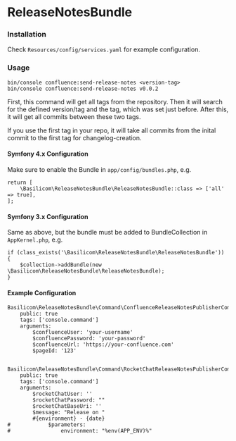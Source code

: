 # ReleaseNotesBundle

### Installation
Check `Resources/config/services.yaml` for example configuration.

### Usage
```
bin/console confluence:send-release-notes <version-tag>
bin/console confluence:send-release-notes v0.0.2
```

First, this command will get all tags from the repository.
Then it will search for the defined version/tag and the tag, which was set just before.
After this, it will get all commits between these two tags.

If you use the first tag in your repo, it will take all commits from the inital commit to the first tag for changelog-creation.

#### Symfony 4.x Configuration 
Make sure to enable the Bundle in `app/config/bundles.php`, e.g. 

```
return [
    \Basilicom\ReleaseNotesBundle\ReleaseNotesBundle::class => ['all' => true],
];
```

#### Symfony 3.x Configuration
Same as above, but the bundle must be added to BundleCollection in `AppKernel.php`, e.g. 

```
if (class_exists('\Basilicom\ReleaseNotesBundle\ReleaseNotesBundle')) {
    $collection->addBundle(new \Basilicom\ReleaseNotesBundle\ReleaseNotesBundle);
}
```
#### Example Configuration 
```
Basilicom\ReleaseNotesBundle\Command\ConfluenceReleaseNotesPublisherCommand:    
    public: true
    tags: ['console.command']
    arguments:
        $confluenceUser: 'your-username'
        $confluencePassword: 'your-password'
        $confluenceUrl: 'https://your-confluence.com'
        $pageId: '123'


Basilicom\ReleaseNotesBundle\Command\RocketChatReleaseNotesPublisherCommand:
    public: true
    tags: ['console.command']
    arguments:
        $rocketChatUser: ''
        $rocketChatPassword: ""
        $rocketChatBaseUri: ''
        $message: "Release on "
        #{environment} - {date}
#            $parameters:
#                environment: "%env(APP_ENV)%"

```
    
